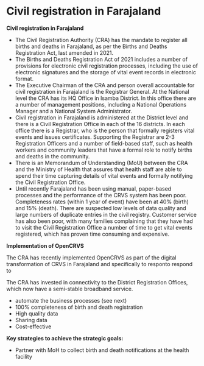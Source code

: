 # Civil registration in Farajaland



**Civil registration in Farajaland**

* The Civil Registration Authority (CRA) has the mandate to register all births and deaths in Farajaland, as per the Births and Deaths Registration Act, last amended in 2021.
* The Births and Deaths Registration Act of 2021 includes a number of provisions for electronic civil registration processes, including the use of electronic signatures and the storage of vital event records in electronic format.
* The Executive Chairman of the CRA and person overall accountable for civil registration in Farajaland is the Registrar General. At the National level the CRA has its HQ Office in Isamba District. In this office there are a number of management positions, including a National Operations Manager and a National System Administrator.
* Civil registration in Farajaland is administered at the District level and there is a Civil Registration Office in each of the 16 districts. In each office there is a Registrar, who is the person that formally registers vital events and issues certificates. Supporting the Registrar are 2-3 Registration Officers and a number of field-based staff, such as health workers and community leaders that have a formal role to notify births and deaths in the community.
* There is an Memorandum of Understanding (MoU) between the CRA and the Ministry of Health that assures that health staff are able to spend their time capturing details of vital events and formally notifying the Civil Registration Office.&#x20;
* Until recently Farajaland has been using manual, paper-based processes and the performance of the CRVS system has been poor. Completeness rates (within 1 year of event) have been at 40% (birth) and 15% (death). There are suspected low levels of data quality and large numbers of duplicate entries in the civil registry. Customer service has also been poor, with many families complaining that they have had to visit the Civil Registration Office a number of time to get vital events registered, which has proven time consuming and expensive.&#x20;

**Implementation of OpenCRVS**

The CRA has recently implemented OpenCRVS as part of the digital transformation of CRVS in Farajaland and specifically to responto respond to&#x20;

The CRA has invested in connectivity to the District Registration Offices, which now have a semi-stable broadband service.

* automate the business processes (see next)
* 100% completeness of birth and death registration
* High quality data
* Sharing data
* Cost-effective

**Key strategies to achieve the strategic goals:**

* Partner with MoH to collect birth and death notifications at the health facility
